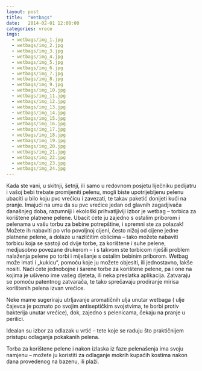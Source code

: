 ```yaml
---
layout: post
title:  "Wetbags"
date:   2014-02-01 12:00:00
categories: vrece
imgs:
  - wetbags/img_1.jpg
  - wetbags/img_2.jpg
  - wetbags/img_3.jpg
  - wetbags/img_4.jpg
  - wetbags/img_5.jpg
  - wetbags/img_6.jpg
  - wetbags/img_7.jpg
  - wetbags/img_8.jpg
  - wetbags/img_9.jpg
  - wetbags/img_10.jpg
  - wetbags/img_11.jpg
  - wetbags/img_12.jpg
  - wetbags/img_13.jpg
  - wetbags/img_14.jpg
  - wetbags/img_15.jpg
  - wetbags/img_16.jpg
  - wetbags/img_17.jpg
  - wetbags/img_18.jpg
  - wetbags/img_19.jpg
  - wetbags/img_20.jpg
  - wetbags/img_21.jpg
  - wetbags/img_22.jpg
  - wetbags/img_23.jpg
  - wetbags/img_24.jpg
---
```


Kada ste vani, u skitnji, šetnji, ili samo u redovnom posjetu liječniku pedijatru i vašoj bebi trebate promijeniti pelenu, mogli biste upotrijebljenu pelenu ubaciti u bilo koju pvc vrećicu i zavezati, te takav paketić donijeti kući na pranje.  Imajući na umu da su pvc vrećice jedan od glavnih zagadjivača današnjeg doba, razumniji i ekološki prihvatljiviji izbor je wetbag – torbica za korištene platnene pelene. Ubacit ćete ju zajedno s ostalim priborom i pelenama u vašu torbu za bebine potrepštine, i spremni ste za polazak! Možete ih nabaviti po vrlo povoljnoj cijeni, često nižoj od cijene jedne platnene pelene, a dolaze u različitim oblicima – tako možete nabaviti torbicu koja se sastoji od dvije torbe, za korištene i suhe pelene, medjusobno povezane drukerom – i s takvom ste torbicom riješili problem nalaženja pelene po torbi i miješanje s ostalim bebinim priborom. Wetbag može imati i „kukicu“, pomoću koje ju možete objesiti, ili jednostavno, lakše nositi. Naći ćete jednobojne i šarene torbe za korištene pelene, pa i one na kojima je ušiveno ime vašeg djeteta, ili neka preslatka aplikacija.  Zatvaraju se pomoću patentnog zatvarača, te tako sprečavaju prodiranje mirisa korištenih pelena izvan vrećice.

Neke mame sugeriraju utrljavanje aromatičnih ulja unutar  wetbaga ( ulje čajevca je poznato  po svojim antiseptičkim svojstvima, te borbi protiv bakterija  unutar vrećice), dok, zajedno s pelenicama, čekaju na pranje u perilici.

Idealan su izbor za odlazak u vrtić –  tete koje se raduju što praktičnijem pristupu odlaganja pokakanih pelena.

Torba za korištene pelene i nakon izlaska iz faze pelenašenja ima svoju namjenu – možete ju koristiti  za odlaganje mokrih kupaćih kostima nakon dana provedenog na bazenu, ili plaži.
